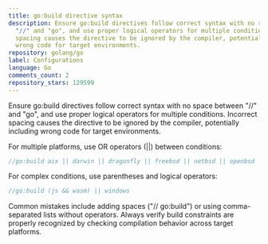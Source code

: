 ```yaml
---
title: go:build directive syntax
description: Ensure go:build directives follow correct syntax with no space between
  "//" and "go", and use proper logical operators for multiple conditions. Incorrect
  spacing causes the directive to be ignored by the compiler, potentially including
  wrong code for target environments.
repository: golang/go
label: Configurations
language: Go
comments_count: 2
repository_stars: 129599
---
```


Ensure go:build directives follow correct syntax with no space between "//" and "go", and use proper logical operators for multiple conditions. Incorrect spacing causes the directive to be ignored by the compiler, potentially including wrong code for target environments.

For multiple platforms, use OR operators (||) between conditions:
```go
//go:build aix || darwin || dragonfly || freebsd || netbsd || openbsd || solaris
```

For complex conditions, use parentheses and logical operators:
```go
//go:build (js && wasm) || windows
```

Common mistakes include adding spaces ("// go:build") or using comma-separated lists without operators. Always verify build constraints are properly recognized by checking compilation behavior across target platforms.